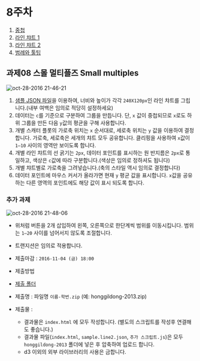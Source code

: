 8주차
===

1. [중첩](./01_nesting.md)
2. [라인 챠트 1](./02_line1.md)
3. [라인 챠트 2](./03_line2.md)
4. [범례와 툴팁](./04_legend_tooltip.md)


## 과제08 스몰 멀티플즈 Small multiples
![oct-28-2016 21-46-21](https://cloud.githubusercontent.com/assets/253408/19806846/3eadf0ea-9d58-11e6-9862-53c528c45aa4.gif)

1. [샘플 JSON 파일](https://raw.githubusercontent.com/itct-visualization/itct-visualization-2016/master/08/sample/sample.line2.json)을 이용하여, 너비와 높이가 각각 `240X120px`인 라인 챠트를 그립니다.(내부 여백은 임의로 적당히 설정하세요)
2. 데이터는 `c`를 기준으로 구분하여 그룹을 만듭니다. 단, `x` 값이 중첩되므로 `x`로도 하위 그룹을 만든 다음 `y`값의 평균을 구해 사용합니다.
3. 개별 스캐터 플롯의 가로축 위치는 `x` 순서대로, 세로축 위치는 `y` 값을 이용하여 결정합니다. 가로축, 세로축은 세개의 챠트 모두 공유합니다. 클리핑을 사용하여 `x`값이 `1–10` 사이의 영역만 보이도록 합니다.
4. 개별 라인 챠트의 선 굵기는 `2px`, 데이터 포인트를 표시하는 원 반지름은 `2px`로 통일하고, 색상은 `c`값에 따라 구분합니다.(색상은 임의로 정하셔도 됩니다)
5. 개별 챠트별로 가로축을 그려넣습니다.(축의 스타일 역시 임의로 결정합니다)
6. 데이터 포인트에 마우스 커서가 올라가면 현재 `y` 평균 값을 표시합니다. `x`값을 공유하는 다른 영역의 포인트에도 해당 값이 표시 되도록 합니다.


### 추가 과제

![oct-28-2016 21-48-06](https://cloud.githubusercontent.com/assets/253408/19806847/3eaea6e8-9d58-11e6-85c3-d6b81d80d002.gif)

-  위처럼 버튼을 2개 삽입하여 왼쪽, 오른쪽으로 한단계씩 범위를 이동시킵니다. 범위는 `1–20` 사이를 넘어서지 않도록 조절합니다.
- 트랜지션은 임의로 적용합니다.



- 제출마감 : `2016-11-04 (금) 18:00`
- 제출방법
 - [제출 폴더](https://www.dropbox.com/request/eA5BP03dG7e7w5WJU037)
 - 제출명 : 파일명 `이름-학번.zip` (예: honggildong-2013.zip)
 - 제출물 :
   - 결과물은 `index.html` 에 모두 작성합니다. (별도의 스크립트를 작성후 연결해도 좋습니다.)
   - 결과물 파일(`index.html`, `sample.line2.json`, `추가 스크립트.js`)은 모두 `honggildong-2013` 폴더에 넣은 후 압축하여 업로드 합니다.
   - d3 이외의 외부 라이브러리의 사용은 금합니다.
